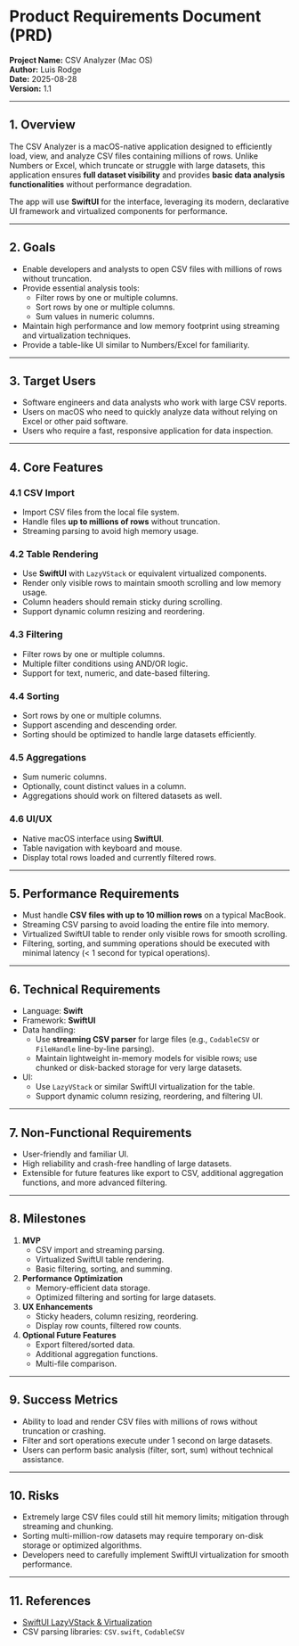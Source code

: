 # Product Requirements Document (PRD)

**Project Name:** CSV Analyzer (Mac OS)  
**Author:** Luis Rodge  
**Date:** 2025-08-28  
**Version:** 1.1

---

## 1. Overview

The CSV Analyzer is a macOS-native application designed to efficiently load, view, and analyze CSV files containing millions of rows. Unlike Numbers or Excel, which truncate or struggle with large datasets, this application ensures **full dataset visibility** and provides **basic data analysis functionalities** without performance degradation.

The app will use **SwiftUI** for the interface, leveraging its modern, declarative UI framework and virtualized components for performance.

---

## 2. Goals

- Enable developers and analysts to open CSV files with millions of rows without truncation.
- Provide essential analysis tools:
  - Filter rows by one or multiple columns.
  - Sort rows by one or multiple columns.
  - Sum values in numeric columns.
- Maintain high performance and low memory footprint using streaming and virtualization techniques.
- Provide a table-like UI similar to Numbers/Excel for familiarity.

---

## 3. Target Users

- Software engineers and data analysts who work with large CSV reports.
- Users on macOS who need to quickly analyze data without relying on Excel or other paid software.
- Users who require a fast, responsive application for data inspection.

---

## 4. Core Features

### 4.1 CSV Import

- Import CSV files from the local file system.
- Handle files **up to millions of rows** without truncation.
- Streaming parsing to avoid high memory usage.

### 4.2 Table Rendering

- Use **SwiftUI** with `LazyVStack` or equivalent virtualized components.
- Render only visible rows to maintain smooth scrolling and low memory usage.
- Column headers should remain sticky during scrolling.
- Support dynamic column resizing and reordering.

### 4.3 Filtering

- Filter rows by one or multiple columns.
- Multiple filter conditions using AND/OR logic.
- Support for text, numeric, and date-based filtering.

### 4.4 Sorting

- Sort rows by one or multiple columns.
- Support ascending and descending order.
- Sorting should be optimized to handle large datasets efficiently.

### 4.5 Aggregations

- Sum numeric columns.
- Optionally, count distinct values in a column.
- Aggregations should work on filtered datasets as well.

### 4.6 UI/UX

- Native macOS interface using **SwiftUI**.
- Table navigation with keyboard and mouse.
- Display total rows loaded and currently filtered rows.

---

## 5. Performance Requirements

- Must handle **CSV files with up to 10 million rows** on a typical MacBook.
- Streaming CSV parsing to avoid loading the entire file into memory.
- Virtualized SwiftUI table to render only visible rows for smooth scrolling.
- Filtering, sorting, and summing operations should be executed with minimal latency (< 1 second for typical operations).

---

## 6. Technical Requirements

- Language: **Swift**
- Framework: **SwiftUI**
- Data handling:
  - Use **streaming CSV parser** for large files (e.g., `CodableCSV` or `FileHandle` line-by-line parsing).
  - Maintain lightweight in-memory models for visible rows; use chunked or disk-backed storage for very large datasets.
- UI:
  - Use `LazyVStack` or similar SwiftUI virtualization for the table.
  - Support dynamic column resizing, reordering, and filtering UI.

---

## 7. Non-Functional Requirements

- User-friendly and familiar UI.
- High reliability and crash-free handling of large datasets.
- Extensible for future features like export to CSV, additional aggregation functions, and more advanced filtering.

---

## 8. Milestones

1. **MVP**
   - CSV import and streaming parsing.
   - Virtualized SwiftUI table rendering.
   - Basic filtering, sorting, and summing.
2. **Performance Optimization**
   - Memory-efficient data storage.
   - Optimized filtering and sorting for large datasets.
3. **UX Enhancements**
   - Sticky headers, column resizing, reordering.
   - Display row counts, filtered row counts.
4. **Optional Future Features**
   - Export filtered/sorted data.
   - Additional aggregation functions.
   - Multi-file comparison.

---

## 9. Success Metrics

- Ability to load and render CSV files with millions of rows without truncation or crashing.
- Filter and sort operations execute under 1 second on large datasets.
- Users can perform basic analysis (filter, sort, sum) without technical assistance.

---

## 10. Risks

- Extremely large CSV files could still hit memory limits; mitigation through streaming and chunking.
- Sorting multi-million-row datasets may require temporary on-disk storage or optimized algorithms.
- Developers need to carefully implement SwiftUI virtualization for smooth performance.

---

## 11. References

- [SwiftUI LazyVStack & Virtualization](https://developer.apple.com/documentation/swiftui/lazyvstack)
- CSV parsing libraries: `CSV.swift`, `CodableCSV`
